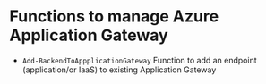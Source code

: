 # Functions to manage Azure Application Gateway

- ```Add-BackendToAppplicationGateway``` Function to add an endpoint (application/or IaaS) to existing Application Gateway
